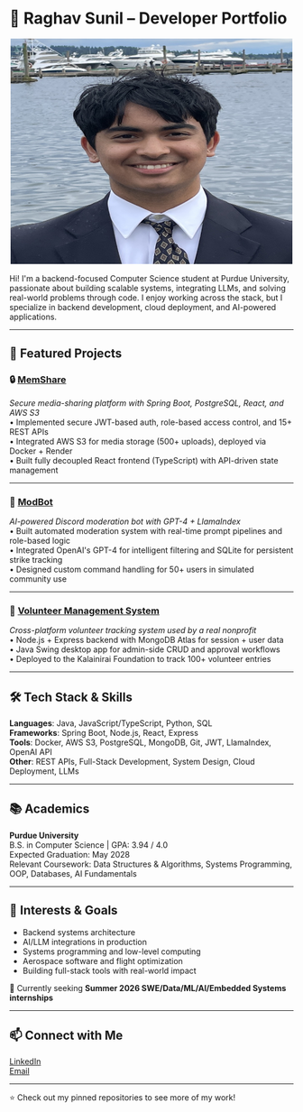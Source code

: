 # 💼 Raghav Sunil – Developer Portfolio

<p align="center">
  <img src="image.jpg" width="500" height="400"/>
</p>

Hi! I'm a backend-focused Computer Science student at Purdue University, passionate about building scalable systems, integrating LLMs, and solving real-world problems through code. I enjoy working across the stack, but I specialize in backend development, cloud deployment, and AI-powered applications.

---

## 🚀 Featured Projects

### 🔒 [MemShare](https://github.com/your-username/MemShare)
*Secure media-sharing platform with Spring Boot, PostgreSQL, React, and AWS S3*  
• Implemented secure JWT-based auth, role-based access control, and 15+ REST APIs  
• Integrated AWS S3 for media storage (500+ uploads), deployed via Docker + Render  
• Built fully decoupled React frontend (TypeScript) with API-driven state management

---

### 🤖 [ModBot](https://github.com/your-username/ModBot)
*AI-powered Discord moderation bot with GPT-4 + LlamaIndex*  
• Built automated moderation system with real-time prompt pipelines and role-based logic  
• Integrated OpenAI's GPT-4 for intelligent filtering and SQLite for persistent strike tracking  
• Designed custom command handling for 50+ users in simulated community use

---

### 🧾 [Volunteer Management System](https://github.com/your-username/Volunteer-Manager)
*Cross-platform volunteer tracking system used by a real nonprofit*  
• Node.js + Express backend with MongoDB Atlas for session + user data  
• Java Swing desktop app for admin-side CRUD and approval workflows  
• Deployed to the Kalainirai Foundation to track 100+ volunteer entries

---

## 🛠️ Tech Stack & Skills

**Languages**: Java, JavaScript/TypeScript, Python, SQL  
**Frameworks**: Spring Boot, Node.js, React, Express  
**Tools**: Docker, AWS S3, PostgreSQL, MongoDB, Git, JWT, LlamaIndex, OpenAI API  
**Other**: REST APIs, Full-Stack Development, System Design, Cloud Deployment, LLMs

---

## 📚 Academics

**Purdue University**  
B.S. in Computer Science | GPA: 3.94 / 4.0  
Expected Graduation: May 2028  
Relevant Coursework: Data Structures & Algorithms, Systems Programming, OOP, Databases, AI Fundamentals

---

## 🧠 Interests & Goals

- Backend systems architecture  
- AI/LLM integrations in production  
- Systems programming and low-level computing  
- Aerospace software and flight optimization  
- Building full-stack tools with real-world impact  

🎯 Currently seeking **Summer 2026 SWE/Data/ML/AI/Embedded Systems internships**

---

## 📫 Connect with Me

[LinkedIn](https://www.linkedin.com/in/raghav-sunil-573b06199/)  
[Email](raghav.b.sunil@gmail.com)

---

⭐ Check out my pinned repositories to see more of my work!
